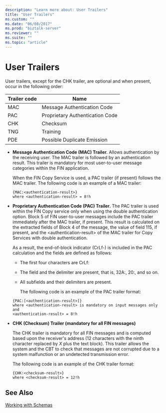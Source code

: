 ```yaml
---
description: "Learn more about: User Trailers"
title: "User Trailers"
ms.custom: ""
ms.date: "06/08/2017"
ms.prod: "biztalk-server"
ms.reviewer: ""
ms.suite: ""
ms.topic: "article"
---
```

# User Trailers
User trailers, except for the CHK trailer, are optional and when present, occur in the following order:  
  
|Trailer code|Name|  
|------------------|----------|  
|MAC|Message Authentication Code|  
|PAC|Proprietary Authentication Code|  
|CHK|Checksum|  
|TNG|Training|  
|PDE|Possible Duplicate Emission|  
  
- **Message Authentication Code (MAC) Trailer.** Allows authentication by the receiving user. The MAC trailer is followed by an authentication result. This trailer is mandatory for most user-to-user message categories within the FIN application.  
  
   When the FIN Copy Service is used, a PAC trailer (if present) follows the MAC trailer. The following code is an example of a MAC trailer:  
  
  ```  
  {MAC:<authentication-result>}  
  where <authentication-result> = 8!h  
  ```  
  
- **Proprietary Authentication Code (PAC) Trailer.** The PAC trailer is used within the FIN Copy service only when using the double authentication option. Block 5 of FIN user-to-user messages include the PAC trailer immediately after the MAC trailer, if present. This result is calculated on the extracted fields of Block 4 of the message, the value of field 115, if present, and the \<authentication-result\> of the MAC trailer for Copy Services with double authentication.  
  
   As a result, the end-of-block indicator (CrLf-) is included in the PAC calculation and the fields are defined as follows:  
  
  - The first four characters are CrLf:  
  
  - The field and the delimiter are present, that is, 32A:, 20:, and so on.  
  
  - All subfields and their delimiters are present.  
  
    The following code is an example of the PAC trailer format:  
  
  ```  
  {PAC:[<authentication-result>]}  
  where <authentication-result> is mandatory on input messages only and  
  <authentication-result> = 8!h  
  ```  
  
- **CHK (Checksum) Trailer (mandatory for all FIN messages)**  
  
   The CHK trailer is mandatory for all FIN messages and is computed based upon the receiver's address (12 characters with the ninth character replaced by *X* plus the text block). This trailer allows the system and the CBT to check that messages are not corrupted due to a system malfunction or an undetected transmission error.  
  
   The following code is an example of the CHK trailer format:  
  
  ```  
  {CHK:<checksum-result>}  
  where <checksum-result> = 12!h  
  ```  
  
## See Also  
 [Working with Schemas](../../adapters-and-accelerators/accelerator-swift/working-with-schemas.md)
